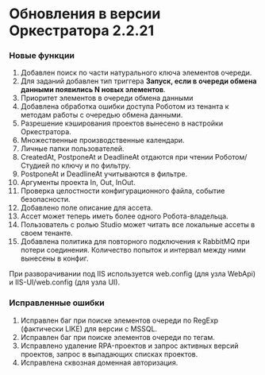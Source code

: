 # Обновления в версии Оркестратора 2.2.21

### Новые функции

1. Добавлен поиск по части натурального ключа элементов очереди.
1. Для заданий добавлен тип триггера **Запуск, если в очереди обмена данными появились N новых элементов**.
1. Приоритет элементов в очереди обмена данными
1. Добавлена обработка ошибки доступа Роботом из тенанта к методам работы с очередью обмена данными.
1. Разрешение кэширования проектов вынесено в настройки Оркестратора.
1. Множественные производственные календари.
1. Личные папки пользователей.
1. CreatedAt, PostponeAt и DeadlineAt отдаются при чтении Роботом/Студией по ключу и по фильтру.
1. PostponeAt и DeadlineAt учитываются в фильтре.
1. Аргументы проекта In, Out, InOut.
1. Проверка целостности конфигурационного файла, событие безопасности.
1. Добавлено поле описание для ассета.
1. Ассет может теперь иметь более одного Робота-владельца.
1. Пользователь с ролью Studio может читать все локальные ассеты в своем тенанте.
1. Добавлена политика для повторного подключения к RabbitMQ при потери соединения. Количество попыток и интервал между ними вынесены в конфиг.

При разворачивании под IIS используется web.config (для узла WebApi) и IIS-UI/web.config (для узла UI).


### Исправленные ошибки

1. Исправлен баг при поиске элементов очереди по RegExp (фактически LIKE) для версии с MSSQL.
2. Исправлен баг при поиске элементов очереди по тегам.
3. Исправлено удаление RPA-проектов и запрос активных версий проектов, запрос в выпадающих списках проектов.
4. Исправлена сквозная доменная авторизация.
